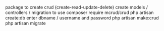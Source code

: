 package to create crud  (create-read-update-delete) 
create models / controllers / migration 
to use 
composer require mcrud/crud 
php artisan create:db  enter dbname / username and password 
php artisan make:crud 
php artisan migrate
